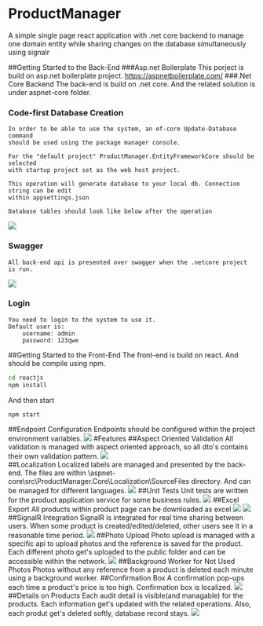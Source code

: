 # ProductManager
A simple single page react application with .net core backend to manage one domain entity while sharing changes on the database simultaneously using signalr

##Getting Started to the Back-End
###Asp.net Boilerplate
    This porject is build on asp.net boilerplate project. https://aspnetboilerplate.com/
###.Net Core Backend
    The back-end is build on .net core. And the related solution is under aspnet-core folder.
### Code-first Database Creation
    In order to be able to use the system, an ef-core Update-Database command 
    should be used using the package manager console. 
    
    For the "default project" ProductManager.EntityFrameworkCore should be selected 
    with startup project set as the web host project.
    
    This operation will generate database to your local db. Connection string can be edit 
    within appsettings.json
    
    Database tables should look like below after the operation
![](screenshots/databaseCreate.png)
### Swagger
    All back-end api is presented over swagger when the .netcore project is run.
    
![](screenshots/swagger.png)
### Login
    You need to login to the system to use it.
    Default user is: 
        username: admin
        password: 123qwe
##Getting Started to the Front-End
    The front-end is build on react. And should be compile using npm.
    
```sh
cd reactjs
npm install 
```

And then start

```
npm start
```
##Endpoint Configuration
    Endpoints should be configured within the project environment variables.
![](screenshots/envVariables.png) 
#Features
##Aspect Oriented Validation
    All validation is managed with aspect oriented approach, so all dto's contains 
    their own validation pattern.
![](screenshots/aspect.png)    
##Localization
    Localized labels are managed and presented by the back-end. The files are within 
    \aspnet-core\src\ProductManager.Core\Localization\SourceFiles directory. And can be managed 
    for different languages.
![](screenshots/language.png)
##Unit Tests
    Unit tests are written for the product application service for some business rules.
![](screenshots/unitTest.png)
##Excel Export
    All products within product page can be downloaded as excel
![](screenshots/excelButton.png)
![](screenshots/excelResult.png)
##SignalR Integration
    SignalR is integrated for real time sharing between users. When some product is created/edited/deleted, 
    other users see it in a reasonable time period.
![](screenshots/signalr.png)
##Photo Upload
    Photo upload is managed with a specific api to upload photos and the reference is saved for the product.
    Each different photo get's uploaded to the public folder and can be accessible within the network.
![](screenshots/uploadsFolder.png)
##Background Worker for Not Used Photos
    Photos without any reference from a product is deleted each minute using a background worker.
##Confirmation Box
    A confirmation pop-ups each time a product's price is too high. Confirmation box is localized.
![](screenshots/price.png)
##Details on Products
    Each audit detail is visible(and managable) for the products. Each information get's updated with 
    the related operations. Also, each produt get's deleted softly, database record stays.
![](screenshots/details.png)
